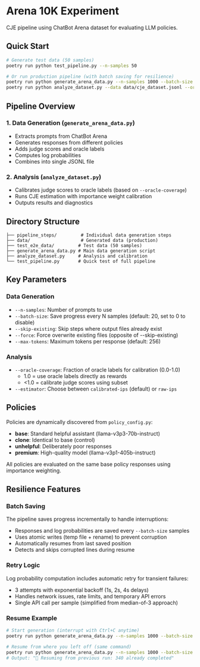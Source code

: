 # Arena 10K Experiment

CJE pipeline using ChatBot Arena dataset for evaluating LLM policies.

## Quick Start

```bash
# Generate test data (50 samples)
poetry run python test_pipeline.py --n-samples 50

# Or run production pipeline (with batch saving for resilience)
poetry run python generate_arena_data.py --n-samples 1000 --batch-size 20
poetry run python analyze_dataset.py --data data/cje_dataset.jsonl --oracle-coverage 0.5
```

## Pipeline Overview

### 1. Data Generation (`generate_arena_data.py`)
- Extracts prompts from ChatBot Arena
- Generates responses from different policies
- Adds judge scores and oracle labels
- Computes log probabilities
- Combines into single JSONL file

### 2. Analysis (`analyze_dataset.py`)
- Calibrates judge scores to oracle labels (based on `--oracle-coverage`)
- Runs CJE estimation with importance weight calibration
- Outputs results and diagnostics

## Directory Structure

```
├── pipeline_steps/         # Individual data generation steps
├── data/                   # Generated data (production)
├── test_e2e_data/         # Test data (50 samples)
├── generate_arena_data.py # Main data generation script
├── analyze_dataset.py     # Analysis and calibration
└── test_pipeline.py       # Quick test of full pipeline
```

## Key Parameters

### Data Generation
- `--n-samples`: Number of prompts to use
- `--batch-size`: Save progress every N samples (default: 20, set to 0 to disable)
- `--skip-existing`: Skip steps where output files already exist
- `--force`: Force overwrite existing files (opposite of --skip-existing)
- `--max-tokens`: Maximum tokens per response (default: 256)

### Analysis
- `--oracle-coverage`: Fraction of oracle labels for calibration (0.0-1.0)
  - 1.0 = use oracle labels directly as rewards
  - <1.0 = calibrate judge scores using subset
- `--estimator`: Choose between `calibrated-ips` (default) or `raw-ips`

## Policies

Policies are dynamically discovered from `policy_config.py`:
- **base**: Standard helpful assistant (llama-v3p3-70b-instruct)
- **clone**: Identical to base (control)
- **unhelpful**: Deliberately poor responses
- **premium**: High-quality model (llama-v3p1-405b-instruct)

All policies are evaluated on the same base policy responses using importance weighting.

## Resilience Features

### Batch Saving
The pipeline saves progress incrementally to handle interruptions:
- Responses and log probabilities are saved every `--batch-size` samples
- Uses atomic writes (temp file + rename) to prevent corruption
- Automatically resumes from last saved position
- Detects and skips corrupted lines during resume

### Retry Logic
Log probability computation includes automatic retry for transient failures:
- 3 attempts with exponential backoff (1s, 2s, 4s delays)
- Handles network issues, rate limits, and temporary API errors
- Single API call per sample (simplified from median-of-3 approach)

### Resume Example
```bash
# Start generation (interrupt with Ctrl+C anytime)
poetry run python generate_arena_data.py --n-samples 1000 --batch-size 20

# Resume from where you left off (same command)
poetry run python generate_arena_data.py --n-samples 1000 --batch-size 20
# Output: "📂 Resuming from previous run: 340 already completed"
```